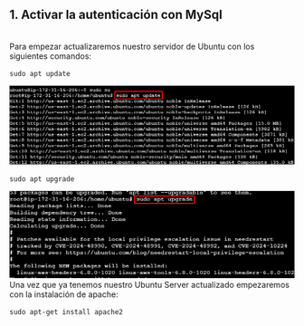 ## 1. Activar la autenticación con MySql
<br>
Para empezar actualizaremos nuestro servidor de Ubuntu con los siguientes comandos:

```
sudo apt update
```
![](Images/Screenshot_1.png)

```
sudo apt upgrade
```
![](Images/Screenshot_2.png)
<br>
Una vez que ya tenemos nuestro Ubuntu Server actualizado empezaremos con la instalación de apache:
```
sudo apt-get install apache2
```
